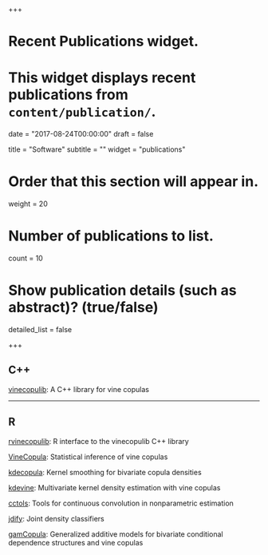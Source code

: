 +++
# Recent Publications widget.
# This widget displays recent publications from `content/publication/`.

date = "2017-08-24T00:00:00"
draft = false

title = "Software"
subtitle = ""
widget = "publications"

# Order that this section will appear in.
weight = 20

# Number of publications to list.
count = 10

# Show publication details (such as abstract)? (true/false)
detailed_list = false

+++


## C++

[vinecopulib](https://github.com/vinecopulib/vinecopulib): 
A C++ library for vine copulas

------------------------------------------

## R

[rvinecopulib](https://github.com/vinecopulib/rvinecopulib): 
R interface to the vinecopulib C++ library 

[VineCopula](https://github.com/tnagler/VineCopula"): 
Statistical inference of vine copulas

[kdecopula](https://github.com/tnagler/kdecopula): 
Kernel smoothing for bivariate copula densities

[kdevine](https://github.com/tnagler/kdevine): 
Multivariate kernel density estimation with vine copulas

[cctols](https://github.com/tnagler/cctools):
Tools for continuous convolution in nonparametric estimation

[jdify](https://github.com/tnagler/jdify):
Joint density classifiers

[gamCopula](https://github.com/tvatter/gamCopula): 
Generalized additive models for bivariate conditional dependence structures and vine copulas
